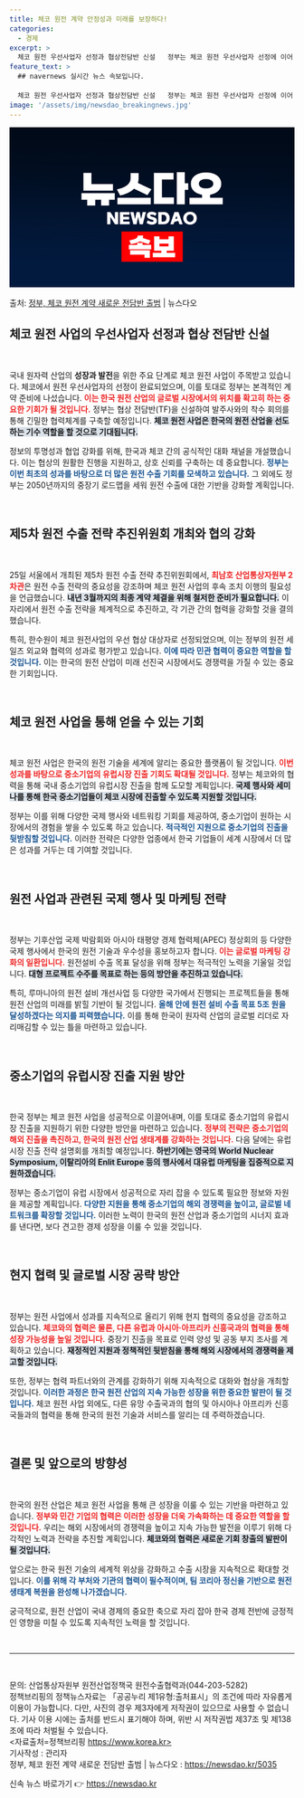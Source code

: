 ```yaml
---
title: 체코 원전 계약 안정성과 미래를 보장하다!
categories:
  - 경제
excerpt: >
  체코 원전 우선사업자 선정과 협상전담반 신설   정부는 체코 원전 우선사업자 선정에 이어 최종계약을 성사시키…
feature_text: >
  ## navernews 실시간 뉴스 속보입니다.

  체코 원전 우선사업자 선정과 협상전담반 신설   정부는 체코 원전 우선사업자 선정에 이어 최종계약을 성사시키…
image: '/assets/img/newsdao_breakingnews.jpg'
---
```


![뉴스다오 속보](/assets/img/newsdao_breakingnews.jpg)

<p>출처: <a href="https://newsdao.kr/5035" rel="dofollow">정부, 체코 원전 계약 새로운 전담반 출범</a> | 뉴스다오</p>

<h2 data-ke-size="size26">체코 원전 사업의 우선사업자 선정과 협상 전담반 신설</h2>

<p data-ke-size="size16">&nbsp;</p>

국내 원자력 산업의 **성장과 발전**을 위한 주요 단계로 체코 원전 사업이 주목받고 있습니다. 체코에서 원전 우선사업자의 선정이 완료되었으며, 이를 토대로 정부는 본격적인 계약 준비에 나섰습니다. <b><span style="color: #ee2323;">이는 한국 원전 산업의 글로벌 시장에서의 위치를 확고히 하는 중요한 기회가 될 것입니다.</span></b> 정부는 협상 전담반(TF)을 신설하여 발주사와의 착수 회의를 통해 긴밀한 협력체계를 구축할 예정입니다. <b><span style="background-color: #21538527;">체코 원전 사업은 한국의 원전 산업을 선도하는 기수 역할을 할 것으로 기대됩니다.</span></b> 

정보의 투명성과 협업 강화를 위해, 한국과 체코 간의 공식적인 대화 채널을 개설했습니다. 이는 협상의 원활한 진행을 지원하고, 상호 신뢰를 구축하는 데 중요합니다. <b><span style="color: #1a5490;">정부는 이번 최초의 성과를 바탕으로 더 많은 원전 수출 기회를 모색하고 있습니다.</span></b> 그 외에도 정부는 2050년까지의 중장기 로드맵을 세워 원전 수출에 대한 기반을 강화할 계획입니다.

<p data-ke-size="size16">&nbsp;</p>

<h2 data-ke-size="size26">제5차 원전 수출 전략 추진위원회 개최와 협의 강화</h2>

<p data-ke-size="size16">&nbsp;</p>

25일 서울에서 개최된 제5차 원전 수출 전략 추진위원회에서, <b><span style="color: #ee2323;">최남호 산업통상자원부 2차관</span></b>은 원전 수출 전략의 중요성을 강조하며 체코 원전 사업의 후속 조치 이행의 필요성을 언급했습니다. <b><span style="background-color: #21538527;">내년 3월까지의 최종 계약 체결을 위해 철저한 준비가 필요합니다.</span></b> 이 자리에서 원전 수출 전략을 체계적으로 추진하고, 각 기관 간의 협력을 강화할 것을 결의했습니다.

특히, 한수원이 체코 원전사업의 우선 협상 대상자로 선정되었으며, 이는 정부의 원전 세일즈 외교와 협력의 성과로 평가받고 있습니다. <b><span style="color: #1a5490;">이에 따라 민관 협력이 중요한 역할을 할 것입니다.</span></b> 이는 한국의 원전 산업이 미래 선진국 시장에서도 경쟁력을 가질 수 있는 중요한 기회입니다.

<p data-ke-size="size16">&nbsp;</p>

<h2 data-ke-size="size26">체코 원전 사업을 통해 얻을 수 있는 기회</h2>

<p data-ke-size="size16">&nbsp;</p>

체코 원전 사업은 한국의 원전 기술을 세계에 알리는 중요한 플랫폼이 될 것입니다. <b><span style="color: #ee2323;">이번 성과를 바탕으로 중소기업의 유럽시장 진출 기회도 확대될 것입니다.</span></b> 정부는 체코와의 협력을 통해 국내 중소기업의 유럽시장 진출을 함께 도모할 계획입니다. <b><span style="background-color: #21538527;">국제 행사와 세미나를 통해 한국 중소기업들이 체코 시장에 진출할 수 있도록 지원할 것입니다.</span></b>

정부는 이를 위해 다양한 국제 행사와 네트워킹 기회를 제공하여, 중소기업이 원하는 시장에서의 경험을 쌓을 수 있도록 하고 있습니다. <b><span style="color: #1a5490;">적극적인 지원으로 중소기업의 진출을 뒷받침할 것입니다.</span></b> 이러한 전략은 다양한 업종에서 한국 기업들이 세계 시장에서 더 많은 성과를 거두는 데 기여할 것입니다. 

<p data-ke-size="size16">&nbsp;</p>

<h2 data-ke-size="size26">원전 사업과 관련된 국제 행사 및 마케팅 전략</h2>

<p data-ke-size="size16">&nbsp;</p>

정부는 기후산업 국제 박람회와 아시아 태평양 경제 협력체(APEC) 정상회의 등 다양한 국제 행사에서 한국의 원전 기술과 우수성을 홍보하고자 합니다. <b><span style="color: #ee2323;">이는 글로벌 마케팅 강화의 일환입니다.</span></b> 원전설비 수출 목표 달성을 위해 정부는 적극적인 노력을 기울일 것입니다. <b><span style="background-color: #21538527;">대형 프로젝트 수주를 목표로 하는 등의 방안을 추진하고 있습니다.</span></b>

특히, 루마니아의 원전 설비 개선사업 등 다양한 국가에서 진행되는 프로젝트들을 통해 원전 산업의 미래를 밝힐 기반이 될 것입니다. <b><span style="color: #1a5490;">올해 안에 원전 설비 수출 목표 5조 원을 달성하겠다는 의지를 피력했습니다.</span></b> 이를 통해 한국이 원자력 산업의 글로벌 리더로 자리매김할 수 있는 틀을 마련하고 있습니다.

<p data-ke-size="size16">&nbsp;</p>

<h2 data-ke-size="size26">중소기업의 유럽시장 진출 지원 방안</h2>

<p data-ke-size="size16">&nbsp;</p>

한국 정부는 체코 원전 사업을 성공적으로 이끌어내며, 이를 토대로 중소기업의 유럽시장 진출을 지원하기 위한 다양한 방안을 마련하고 있습니다. <b><span style="color: #ee2323;">정부의 전략은 중소기업의 해외 진출을 촉진하고, 한국의 원전 산업 생태계를 강화하는 것입니다.</span></b> 다음 달에는 유럽시장 진출 전략 설명회를 개최할 예정입니다. <b><span style="background-color: #21538527;">하반기에는 영국의 World Nuclear Symposium, 이탈리아의 Enlit Europe 등의 행사에서 대유럽 마케팅을 집중적으로 지원하겠습니다.</span></b>

정부는 중소기업이 유럽 시장에서 성공적으로 자리 잡을 수 있도록 필요한 정보와 자원을 제공할 계획입니다. <b><span style="color: #1a5490;">다양한 지원을 통해 중소기업의 해외 경쟁력을 높이고, 글로벌 네트워크를 확장할 것입니다.</span></b> 이러한 노력이 한국의 원전 산업과 중소기업의 시너지 효과를 낸다면, 보다 견고한 경제 성장을 이룰 수 있을 것입니다. 

<p data-ke-size="size16">&nbsp;</p>

<h2 data-ke-size="size26">현지 협력 및 글로벌 시장 공략 방안</h2>

<p data-ke-size="size16">&nbsp;</p>

정부는 원전 사업에서 성과를 지속적으로 올리기 위해 현지 협력의 중요성을 강조하고 있습니다. <b><span style="color: #ee2323;">체코와의 협력은 물론, 다른 유럽과 아시아·아프리카 신흥국과의 협력을 통해 성장 가능성을 높일 것입니다.</span></b> 중장기 진출을 목표로 인력 양성 및 공동 부지 조사를 계획하고 있습니다. <b><span style="background-color: #21538527;">재정적인 지원과 정책적인 뒷받침을 통해 해외 시장에서의 경쟁력을 제고할 것입니다.</span></b>

또한, 정부는 협력 파트너와의 관계를 강화하기 위해 지속적으로 대화와 협상을 개최할 것입니다. <b><span style="color: #1a5490;">이러한 과정은 한국 원전 산업의 지속 가능한 성장을 위한 중요한 발판이 될 것입니다.</span></b> 체코 원전 사업 외에도, 다른 유망 수출국과의 협의 및 아시아나 아프리카 신흥국들과의 협력을 통해 한국의 원전 기술과 서비스를 알리는 데 주력하겠습니다. 

<p data-ke-size="size16">&nbsp;</p>

<h2 data-ke-size="size26">결론 및 앞으로의 방향성</h2>

<p data-ke-size="size16">&nbsp;</p>

한국의 원전 산업은 체코 원전 사업을 통해 큰 성장을 이룰 수 있는 기반을 마련하고 있습니다. <b><span style="color: #ee2323;">정부와 민간 기업의 협력은 이러한 성장을 더욱 가속화하는 데 중요한 역할을 할 것입니다.</span></b> 우리는 해외 시장에서의 경쟁력을 높이고 지속 가능한 발전을 이루기 위해 다각적인 노력과 전략을 추진할 계획입니다. <b><span style="background-color: #21538527;">체코와의 협력은 새로운 기회 창출의 발판이 될 것입니다.</span></b>

앞으로는 한국 원전 기술의 세계적 위상을 강화하고 수출 시장을 지속적으로 확대할 것입니다. <b><span style="color: #1a5490;">이를 위해 각 부처와 기관의 협력이 필수적이며, 팀 코리아 정신을 기반으로 원전 생태계 복원을 완성해 나가겠습니다.</span></b> 

궁극적으로, 원전 산업이 국내 경제의 중요한 축으로 자리 잡아 한국 경제 전반에 긍정적인 영향을 미칠 수 있도록 지속적인 노력을 할 것입니다. 

<p data-ke-size="size16">&nbsp;</p> 

<hr />
<p data-ke-size="size16">&nbsp;</p>

문의: 산업통상자원부 원전산업정책국 원전수출협력과(044-203-5282)  
정책브리핑의 정책뉴스자료는 「공공누리 제1유형:출처표시」의 조건에 따라 자유롭게 이용이 가능합니다. 다만, 사진의 경우 제3자에게 저작권이 있으므로 사용할 수 없습니다. 기사 이용 시에는 출처를 반드시 표기해야 하며, 위반 시 저작권법 제37조 및 제138조에 따라 처벌될 수 있습니다.  
<자료출처=정책브리핑 https://www.korea.kr>  
기사작성 : 관리자  
정부, 체코 원전 계약 새로운 전담반 출범 | 뉴스다오  : https://newsdao.kr/5035 

신속 뉴스 바로가기 👉 <a href="https://newsdao.kr" rel="dofollow">https://newsdao.kr</a>


